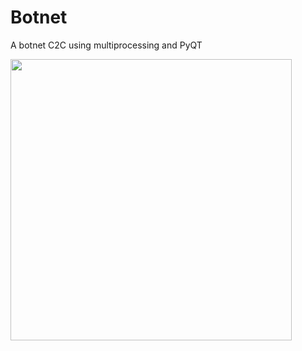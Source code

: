 # Botnet
A botnet C2C using multiprocessing and PyQT

<div align="left">
         <img src="https://github.com/RaghaniSebastien/Botnet/assets/73033350/6b188388-1cc5-40ae-83ab-651cdc11cf89" width="450";/>
</div>
